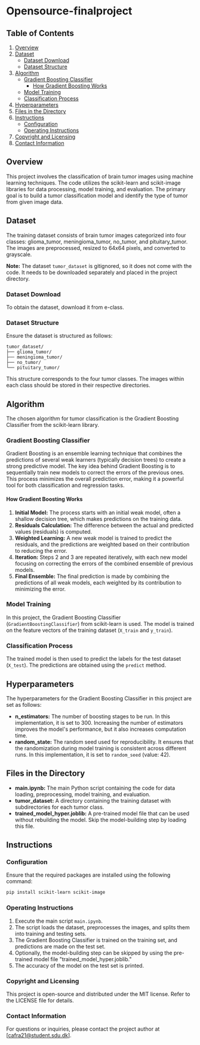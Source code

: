 # Opensource-finalproject

## Table of Contents

1. [Overview](#overview)
2. [Dataset](#dataset)
   - [Dataset Download](#dataset-download)
   - [Dataset Structure](#dataset-structure)
3. [Algorithm](#algorithm)
   - [Gradient Boosting Classifier](#gradient-boosting-classifier)
     - [How Gradient Boosting Works](#how-gradient-boosting-works)
   - [Model Training](#model-training)
   - [Classification Process](#classification-process)
4. [Hyperparameters](#hyperparameters)
5. [Files in the Directory](#files-in-the-directory)
6. [Instructions](#instructions)
   - [Configuration](#configuration)
   - [Operating Instructions](#operating-instructions)
7. [Copyright and Licensing](#copyright-and-licensing)
8. [Contact Information](#contact-information)


## Overview
This project involves the classification of brain tumor images using machine learning techniques. The code utilizes the scikit-learn and scikit-image libraries for data processing, model training, and evaluation. The primary goal is to build a tumor classification model and identify the type of tumor from given image data.

## Dataset
The training dataset consists of brain tumor images categorized into four classes: glioma_tumor, meningioma_tumor, no_tumor, and pituitary_tumor. The images are preprocessed, resized to 64x64 pixels, and converted to grayscale.

**Note:** The dataset `tumor_dataset` is gitignored, so it does not come with the code. It needs to be downloaded separately and placed in the project directory.

### Dataset Download
To obtain the dataset, download it from e-class.

### Dataset Structure
Ensure the dataset is structured as follows:
```
tumor_dataset/
├── glioma_tumor/
├── meningioma_tumor/
├── no_tumor/
└── pituitary_tumor/
```
This structure corresponds to the four tumor classes. The images within each class should be stored in their respective directories.


## Algorithm
The chosen algorithm for tumor classification is the Gradient Boosting Classifier from the scikit-learn library. 

### Gradient Boosting Classifier
Gradient Boosting is an ensemble learning technique that combines the predictions of several weak learners (typically decision trees) to create a strong predictive model. The key idea behind Gradient Boosting is to sequentially train new models to correct the errors of the previous ones. This process minimizes the overall prediction error, making it a powerful tool for both classification and regression tasks.

#### How Gradient Boosting Works
1. **Initial Model:** The process starts with an initial weak model, often a shallow decision tree, which makes predictions on the training data.
2. **Residuals Calculation:** The difference between the actual and predicted values (residuals) is computed.
3. **Weighted Learning:** A new weak model is trained to predict the residuals, and the predictions are weighted based on their contribution to reducing the error.
4. **Iteration:** Steps 2 and 3 are repeated iteratively, with each new model focusing on correcting the errors of the combined ensemble of previous models.
5. **Final Ensemble:** The final prediction is made by combining the predictions of all weak models, each weighted by its contribution to minimizing the error.

### Model Training
In this project, the Gradient Boosting Classifier (`GradientBoostingClassifier`) from scikit-learn is used. The model is trained on the feature vectors of the training dataset (`X_train` and `y_train`).

### Classification Process
The trained model is then used to predict the labels for the test dataset (`X_test`). The predictions are obtained using the `predict` method.

## Hyperparameters

The hyperparameters for the Gradient Boosting Classifier in this project are set as follows:

- **n_estimators:** The number of boosting stages to be run. In this implementation, it is set to 300. Increasing the number of estimators improves the model's performance, but it also increases computation time.
- **random_state:** The random seed used for reproducibility. It ensures that the randomization during model training is consistent across different runs. In this implementation, it is set to `random_seed` (value: 42).

## Files in the Directory
- **main.ipynb:** The main Python script containing the code for data loading, preprocessing, model training, and evaluation.
- **tumor_dataset:** A directory containing the training dataset with subdirectories for each tumor class.
- **trained_model_hyper.joblib:** A pre-trained model file that can be used without rebuilding the model. Skip the model-building step by loading this file.

## Instructions
### Configuration
Ensure that the required packages are installed using the following command:
```bash
pip install scikit-learn scikit-image
```

### Operating Instructions
1. Execute the main script `main.ipynb`.
2. The script loads the dataset, preprocesses the images, and splits them into training and testing sets.
3. The Gradient Boosting Classifier is trained on the training set, and predictions are made on the test set.
4. Optionally, the model-building step can be skipped by using the pre-trained model file "trained_model_hyper.joblib."
5. The accuracy of the model on the test set is printed.

### Copyright and Licensing
This project is open-source and distributed under the MIT license. Refer to the LICENSE file for details.

### Contact Information
For questions or inquiries, please contact the project author at [cafra21@student.sdu.dk].


